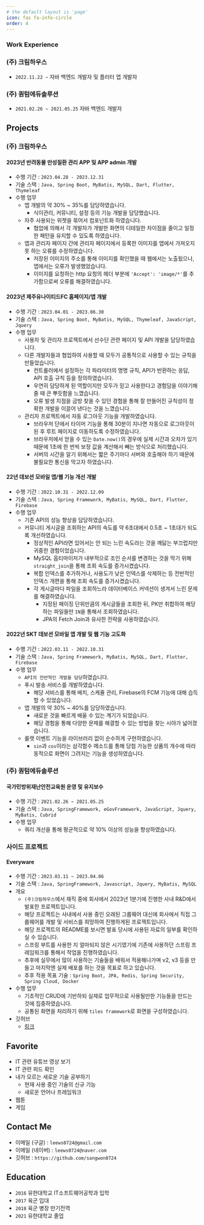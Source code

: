 ```yaml
---
# the default layout is 'page'
icon: fas fa-info-circle
order: 4
---
```


### Work Experience

### (주) 크림하우스

- `2022.11.22 ~` 자바 백엔드 개발자 및 플러터 앱 개발자

### (주) 퀀텀에듀솔루션

- `2021.02.26 ~ 2021.05.25` 자바 백엔드 개발자

## Projects

### (주) 크림하우스

#### 2023년 반려동물 만성질환 관리 APP 및 APP admin 개발

- 수행 기간 : `2023.04.28 - 2023.12.31`
- 기술 스택 : `Java, Spring Boot, MyBatis, MySQL, Dart, Flutter, Thymeleaf`
- 수행 업무
    - 앱 개발의 약 30% ~ 35%를 담당하였습니다.
        - 식이관리, 커뮤니티, 설정 등의 기능 개발을 담당했습니다.
    - 자주 사용되는 위젯을 묶어서 컴포넌트화 하였습니다.
        - 협업에 의해서 각 개발자가 개발한 화면의 디테일한 차이점을 줄이고 일정한 패턴을 유지할 수 있도록 하였습니다.
    - 앱과 관리자 페이지 간에 관리자 페이지에서 등록한 이미지를 앱에서 가져오지 못 하는 오류를 수정하였습니다.
        - 저장된 이미지의 주소를 통해 이미지를 확인했을 때 웹에서는 노출됬으나, 앱에서는 오류가 발생했었습니다.
        - 이미지를 요청하는 http 요청의 헤더 부분에 `'Accept': 'image/*'`를 추가함으로써 오류를 해결하였습니다.

#### 2023년 제주유나이티드FC 홈페이지/앱 개발

- 수행 기간 : `2023.04.01 - 2023.06.30`
- 기술 스택 : `Java, Spring Boot, MyBatis, MySQL, Thymeleaf, JavaScript, Jquery`
- 수행 업무
    - 사용자 및 관리자 프로젝트에서 선수단 관련 페이지 및 API 개발을 담당하였습니다.
    - 다른 개발자들과 협업하여 사용할 때 모두가 공통적으로 사용할 수 있는 규칙을 만들었습니다.
        - 컨트롤러에서 설정하는 각 파라미터의 명명 규칙, API가 반환하는 응답, API 호출 규칙 등을 정의하였습니다.
        - 우연히 담당하게 된 역할이지만 모두가 믿고 사용한다고 경험담을 이야기해줄 때 큰 뿌듯함을 느꼈습니다.
        - 오류 발생 지점을 금방 찾을 수 있던 경험을 통해 잘 만들어진 규칙성이 정확한 개발을 이끌어 낸다는 것을 느꼈습니다.
    - 관리자 프로젝트에서 자동 로그아웃 기능을 개발하였습니다.
        - 브라우저 단에서 타이머 기능을 통해 30분이 지나면 자동으로 로그아웃이 된 후 루트 페이지로 이동하도록 수정하였습니다.
        - 브라우저에서 얻을 수 있는 `Date.now()`의 경우에 실제 시간과 오차가 있기 때문에 1초에 한 번씩 보정 값을 계산해서 빼는 방식으로 처리했습니다.
        - 서버의 시간을 알기 위해서는 짧은 주기마다 서버와 호출해야 하기 때문에 불필요한 통신을 막고자 하였습니다.

#### 22년 데보션 모바일 앱/웹 기능 개선 개발

- 수행 기간 : `2022.10.31 - 2022.12.09`
- 기술 스택 : `Java, Spring Framework, MyBatis, MySQL, Dart, Flutter, Firebase`
- 수행 업무
    - 기존 API의 성능 향상을 담당하였습니다.
    - 커뮤니티 게시글을 조회하는 API의 속도를 약 6초대에서 0.5초 ~ 1초대가 되도록 개선하였습니다.
        - 정상적인 API라면 있어서는 안 되는 느린 속도라는 것을 깨닳는 부끄럽지만 귀중한 경험이었습니다.
        - MySQL 옵티마이저가 내부적으로 조인 순서를 변경하는 것을 막기 위해 `straight_join`을 통해 조회 속도를 증가시켰습니다.
        - 복합 인덱스를 추가하거나, 사용도가 낮은 인덱스를 삭제하는 등 전반적인 인덱스 개편을 통해 조회 속도를 증가시켰습니다.
        - 각 게시글마다 파일을 조회하느라 데이터베이스 커넥션이 생겨서 느린 문제를 해결하였습니다.
            - 지정된 페이징 단위만큼의 게시글들을 조회한 뒤, PK만 취합하여 해당하는 파일들만 `IN`을 통해서 조회하였습니다.
            - JPA의 Fetch Join과 유사한 전략을 사용하였습니다.

#### 2022년 SKT 데보션 모바일 앱 개발 및 웹 기능 고도화

- 수행 기간 : `2022.03.11 - 2022.10.31`
- 기술 스택 : `Java, Spring Framework, MyBatis, MySQL, Dart, Flutter, Firebase`
- 수행 업무
    - `API의 전반적인 개발을 담당`하였습니다.
    - 푸시 발송 서비스를 개발하였습니다.
        - 해당 서비스를 통해 배치, 스케쥴 관리, Firebase의 FCM 기능에 대해 습득할 수 있었습니다.
    - 앱 개발의 약 30% ~ 40%를 담당하였습니다.
        - 새로운 것을 빠르게 배울 수 있는 계기가 되었습니다.
        - 해당 경험을 통해 다양한 문제를 해결할 수 있는 방법을 찾는 시야가 넓어졌습니다.
    - 룰렛 이벤트 기능을 라이브러리 없이 순수하게 구현하였습니다.
        - `sin`과 `cos`이라는 삼각함수 메소드를 통해 당첨 가능한 상품의 개수에 따라 동적으로 화면이 그려지는 기능을 생성하였습니다.

### (주) 퀀텀에듀솔루션

#### 국가민방위재난안전교육원 운영 및 유지보수

- 수행 기간 : `2021.02.26 ~ 2021.05.25`
- 기술 스택 : `Java, SpringFramework, eGovFramework, JavaScript, Jquery, MyBatis, Cubrid`
- 수행 업무
    - 쿼리 개선을 통해 평균적으로 약 10% 이상의 성능을 향상하였습니다.

### 사이드 프로젝트

#### Everyware

- 수행 기간 : `2023.03.11 ~ 2023.04.06`
- 기술 스택 : `Java, SpringFramework, Javascript, Jquery, MyBatis, MySQL`
- 개요
    - `(주)크림하우스`에서 재직 중에 회사에서 2023년 1분기에 진행한 사내 R&D에서 발표한 프로젝트입니다.
    - 해당 프로젝트는 사내에서 사용 중인 오래된 그룹웨어 대신에 회사에서 직접 그룹웨어를 개발 및 서비스를 희망하여 진행하게된 프로젝트입니다.
    - 해당 프로젝트의 README를 보시면 발표 당시에 사용된 자료의 일부를 확인하실 수 있습니다.
    - 스프링 부트를 사용한 지 얼마되지 않은 시기였기에 기존에 사용하던 스프링 프레임워크를 통해서 작업을 진행하였습니다.
    - 추후에 실무에서 많이 사용하는 기술들을 배워서 적용해나가며 v2, v3 등을 만들고 마지막엔 실제 배포를 하는 것을 목표로 하고 있습니다.
    - 추후 적용 목표 기술 : `Spring Boot, JPA, Redis, Spring Security, Spring Cloud, Docker`
- 수행 업무
    - 기초적인 CRUD에 기반하되 실제로 업무적으로 사용될만한 기능들을 만드는 것에 집중하였습니다.
    - 공통된 화면을 처리하기 위해 `tiles framework`로 화면을 구성하였습니다.
- 깃허브
    - [링크](https://github.com/sangwon0724/every-ware-user-spring)

## Favorite

- IT 관련 유튜브 영상 보기
- IT 관련 피드 확인
- 내가 모르는 새로운 기술 공부하기
    - 현재 사용 중인 기술의 신규 기능
    - 새로운 언어나 프레임워크
- 웹툰
- 게임

## Contact Me

- 이메일 (구글) : `leews0724@gmail.com`
- 이메일 (네이버) : `leews0724@naver.com`
- 깃허브 : `https://github.com/sangwon0724`

## Education

- `2016` 유한대학교 IT소프트웨어공학과 입학
- `2017` 육군 입대
- `2018` 육군 병장 만기전역
- `2021` 유한대학교 졸업